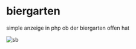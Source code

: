 # biergarten
simple anzeige in  php ob der biergarten offen hat

![sb](https://github.com/user-attachments/assets/12e91e11-6ac3-428a-8e09-c050147ee01f)
